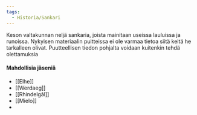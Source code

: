 ```yaml
---
tags:
  - Historia/Sankari
---
```

Keson valtakunnan neljä sankaria, joista mainitaan useissa lauluissa ja runoissa. Nykyisen materiaalin puitteissa ei ole varmaa tietoa siitä keitä he tarkalleen olivat. Puutteellisen tiedon pohjalta voidaan kuitenkin tehdä olettamuksia

#### Mahdollisia jäseniä
- [[Elhe]]
- [[Werdaeg]]
- [[Rhindelgâl]]
- [[Mielo]]
- 